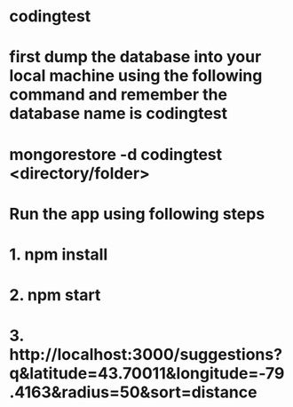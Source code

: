 # codingtest
# first dump the database into your local machine using the following command and remember the database name is codingtest
# mongorestore -d codingtest <directory/folder> 
# Run the app using following steps
# 1. npm install 
# 2. npm start
# 3. http://localhost:3000/suggestions?q&latitude=43.70011&longitude=-79.4163&radius=50&sort=distance 